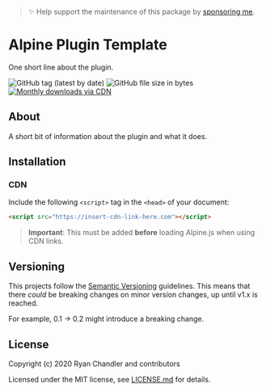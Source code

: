 > ✨ Help support the maintenance of this package by [sponsoring me](https://github.com/sponsors/ryangjchandler).

# Alpine Plugin Template

One short line about the plugin.

![GitHub tag (latest by date)](https://img.shields.io/github/v/tag/[repo]?label=version&style=flat-square)
![GitHub file size in bytes](https://img.shields.io/github/size/[repo]/dist/[file].js?label=min%20%28no%20gzip%29&style=flat-square)
[![Monthly downloads via CDN](https://data.jsdelivr.com/v1/package/gh/[repo]/badge)](https://www.jsdelivr.com/package/gh/[repo])

## About

A short bit of information about the plugin and what it does.

## Installation

### CDN

Include the following `<script>` tag in the `<head>` of your document:

``` html
<script src="https://insert-cdn-link-here.com"></script>
```

> **Important**: This must be added **before** loading Alpine.js when using CDN links.

## Versioning

This projects follow the [Semantic Versioning](https://semver.org/) guidelines. This means that there *could* be breaking changes on minor version changes, up until v1.x is reached.

For example, 0.1 -> 0.2 might introduce a breaking change.

## License

Copyright (c) 2020 Ryan Chandler and contributors

Licensed under the MIT license, see [LICENSE.md](LICENSE.md) for details.
